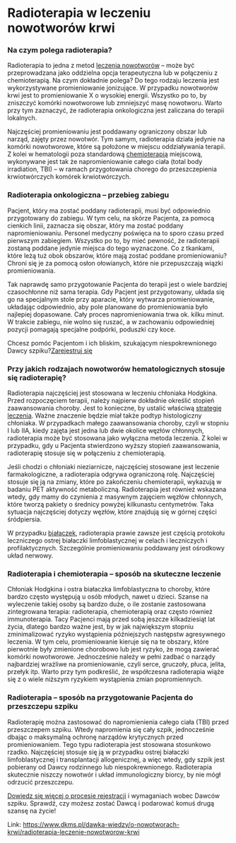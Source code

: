 # Radioterapia w leczeniu nowotworów krwi

### Na czym polega radioterapia?


Radioterapia to jedna z metod [leczenia nowotworów](https://www.dkms.pl/dawka-wiedzy/o-nowotworach-krwi/leczenie-nowotworow-krwi) – może być przeprowadzana jako oddzielna opcja terapeutyczna lub w połączeniu z chemioterapią. Na czym dokładnie polega? Do tego rodzaju leczenia jest wykorzystywane promieniowanie jonizujące. W przypadku nowotworów krwi jest to promieniowanie X o wysokiej energii. Wszystko po to, by zniszczyć komórki nowotworowe lub zmniejszyć masę nowotworu. Warto przy tym zaznaczyć, że radioterapia onkologiczna jest zaliczana do terapii lokalnych. 


Najczęściej promieniowaniu jest poddawany ograniczony obszar lub narząd, zajęty przez nowotwór. Tym samym, radioterapia działa jedynie na komórki nowotworowe, które są położone w miejscu oddziaływania terapii. Z kolei w hematologii poza standardową [chemioterapią](/dawka-wiedzy/o-nowotworach-krwi/chemioterapia-leczenie-nowotworow-krwi "Chemioterapia w leczeniu nowotworów krwi") miejscową, wykonywane jest tak że napromieniowanie całego ciała (total body irradiation, TBI) – w ramach przygotowania chorego do przeszczepienia krwiotwórczych komórek krwiotwórczych.


### Radioterapia onkologiczna – przebieg zabiegu


Pacjent, który ma zostać poddany radioterapii, musi być odpowiednio przygotowany do zabiegu. W tym celu, na skórze Pacjenta, za pomocą cienkich linii, zaznacza się obszar, który ma zostać poddany napromieniowaniu. Personel medyczny poświęca na to sporo czasu przed pierwszym zabiegiem. Wszystko po to, by mieć pewność, że radioterapii zostaną poddane jedynie miejsca do tego wyznaczone. Co z tkankami, które leżą tuż obok obszarów, które mają zostać poddane promieniowaniu? Chroni się je za pomocą osłon ołowianych, które nie przepuszczają wiązki promieniowania. 


Tak naprawdę samo przygotowanie Pacjenta do terapii jest o wiele bardziej czasochłonne niż sama terapia. Gdy Pacjent jest przygotowany, układa się go na specjalnym stole przy aparacie, który wytwarza promieniowanie, układając odpowiednio, aby pole planowane do promieniowania było najlepiej dopasowane. Cały proces napromieniowania trwa ok. kilku minut. W trakcie zabiegu, nie wolno się ruszać, a w zachowaniu odpowiedniej pozycji pomagają specjalne podpórki, poduszki czy koce.


Chcesz pomóc Pacjentom i ich bliskim, szukającym niespokrewnionego Dawcy szpiku?[Zarejestruj się](/zarejestruj-sie-teraz "Zarejestruj sie teraz")
### Przy jakich rodzajach nowotworów hematologicznych stosuje się radioterapię?


Radioterapia najczęściej jest stosowana w leczeniu chłoniaka Hodgkina. Przed rozpoczęciem terapii, należy najpierw dokładnie określić stopień zaawansowania choroby. Jest to konieczne, by ustalić właściwą [strategię leczenia](https://www.dkms.pl/dawka-wiedzy/o-nowotworach-krwi/jak-przebiega-proces-leczenia-bialaczki). Ważne znaczenie będzie miał także podtyp histologiczny chłoniaka. W przypadkach małego zaawansowania choroby, czyli w stopniu I lub IIA, kiedy zajęta jest jedna lub dwie okolice węzłów chłonnych, radioterapia może być stosowana jako wyłączna metoda leczenia. Z kolei w przypadku, gdy u Pacjenta stwierdzono wyższy stopień zaawansowania, radioterapię stosuje się w połączeniu z chemioterapią.


Jeśli chodzi o chłoniaki nieziarnicze, najczęściej stosowane jest leczenie farmakologiczne, a radioterapia odgrywa ograniczoną rolę. Najczęściej stosuje się ją na zmiany, które po zakończeniu chemioterapii, wykazują w badaniu PET aktywność metaboliczną. Radioterapia jest również wskazana wtedy, gdy mamy do czynienia z masywnym zajęciem węzłów chłonnych, które tworzą pakiety o średnicy powyżej kilkunastu centymetrów. Taka sytuacja najczęściej dotyczy węzłów, które znajdują się w górnej części śródpiersia.


W przypadku [białaczek](/dawka-wiedzy/o-nowotworach-krwi/bialaczka "Białaczka - kompendium wiedzy"), radioterapia prawie zawsze jest częścią protokołu leczniczego ostrej białaczki limfoblastycznej w celach i leczniczych i profilaktycznych. Szczególnie promieniowaniu poddawany jest ośrodkowy układ nerwowy.


### Radioterapia i chemioterapia – sposób na skuteczne leczenie


Chłoniak Hodgkina i ostra białaczka limfoblastyczna to choroby, które bardzo często występują u osób młodych, nawet u dzieci. Szanse na wyleczenie takiej osoby są bardzo duże, o ile zostanie zastosowana zintegrowana terapia: radioterapia, chemioterapią oraz często również immunoterapia. Tacy Pacjenci mają przed sobą jeszcze kilkadziesiąt lat życia, dlatego bardzo ważne jest, by w jak największym stopniu zminimalizować ryzyko wystąpienia późniejszych następstw agresywnego leczenia. W tym celu, promieniowanie kieruje się na te obszary, które pierwotnie były zmienione chorobowo lub jest ryzyko, że mogą zawierać komórki nowotworowe. Jednocześnie należy w pełni zadbać o narządy najbardziej wrażliwe na promieniowanie, czyli serce, gruczoły, płuca, jelita, przełyk itp. Warto przy tym podkreślić, że współczesna radioterapia wiąże się z o wiele niższym ryzykiem wystąpienia zmian popromiennych.


### Radioterapia – sposób na przygotowanie Pacjenta do przeszczepu szpiku


Radioterapię można zastosować do napromienienia całego ciała (TBI) przed przeszczepem szpiku. Wtedy napromienia się cały szpik, jednocześnie dbając o maksymalną ochronę narządów krytycznych przed promieniowaniem. Tego typu radioterapia jest stosowana stosunkowo rzadko. Najczęściej stosuje się ją w przypadku ostrej białaczki limfoblastycznej i transplantacji allogenicznej, a więc wtedy, gdy szpik jest pobierany od Dawcy rodzinnego lub niespokrewnionego. Radioterapia skutecznie niszczy nowotwór i układ immunologiczny biorcy, by nie mógł odrzucić przeszczepu.


[Dowiedz się więcej o procesie rejestracji](https://www.dkms.pl/dawka-wiedzy/o-rejestracji) i wymaganiach wobec Dawców szpiku. Sprawdź, czy możesz zostać Dawcą i podarować komuś drugą szansę na życie!



Link: https://www.dkms.pl/dawka-wiedzy/o-nowotworach-krwi/radioterapia-leczenie-nowotworow-krwi
